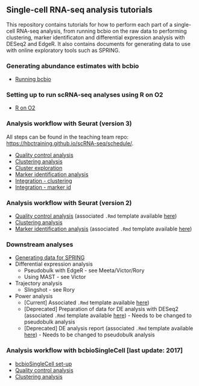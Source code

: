 ## Single-cell RNA-seq analysis tutorials

This repository contains tutorials for how to perform each part of a single-cell RNA-seq analysis, from running bcbio on the raw data to performing clustering, marker identificaton and differential expression analysis with DESeq2 and EdgeR. It also contains documents for generating data to use with online exploratory tools such as SPRING.

### Generating abundance estimates with bcbio

- [Running bcbio](https://github.com/hbc/tutorials/blob/master/scRNAseq/scRNAseq_analysis_tutorial/lessons/01_bcbio_run.md)

### Setting up to run scRNA-seq analyses using R on O2

- [R on O2](https://github.com/hbc/tutorials/blob/master/scRNAseq/scRNAseq_analysis_tutorial/lessons/R_set-up.md)

### Analysis workflow with Seurat (version 3)
All steps can be found in the teaching team repo: https://hbctraining.github.io/scRNA-seq/schedule/.
- [Quality control analysis](https://hbctraining.github.io/scRNA-seq/lessons/03_SC_quality_control.html)
- [Clustering analysis](https://hbctraining.github.io/scRNA-seq/lessons/05_SC_clustering_cells.html) 
- [Cluster exploration](https://hbctraining.github.io/scRNA-seq/lessons/06_SC_clustering_quality_control.html)
- [Marker identification analysis](https://hbctraining.github.io/scRNA-seq/lessons/07_SC_marker_identification.html)
- [Integration - clustering](https://hbctraining.github.io/scRNA-seq/lessons/08_SC_clustering_analysis_integration.html)
- [Integration - marker id](https://hbctraining.github.io/scRNA-seq/lessons/09_SC_marker_identification_integration.html)

### Analysis workflow with Seurat (version 2)

- [Quality control analysis](https://hbctraining.github.io/In-depth-NGS-Data-Analysis-Course/sessionIV/lessons/SC_quality_control_analysis.html) (associated `.Rmd` template available [here](https://github.com/hbc/tutorials/blob/master/scRNAseq/templates/sc_QC_template.Rmd))
- [Clustering analysis](https://hbctraining.github.io/scRNA-seq/lessons/05_SC_clustering_cells.html)
- [Marker identification analysis](https://hbctraining.github.io/In-depth-NGS-Data-Analysis-Course/sessionIV/lessons/SC_marker_identification.html) (associated `.Rmd` template available [here](https://github.com/hbc/tutorials/blob/master/scRNAseq/templates/sc_marker_identification_template.Rmd))


### Downstream analyses
- [Generating data for SPRING](https://github.com/hbc/tutorials/blob/master/scRNAseq/scRNAseq_analysis_tutorial/lessons/SPRING.md)
- Differential expression analysis
  - Pseudobulk with EdgeR - see Meeta/Victor/Rory
  - Using MAST - see Victor
- Trajectory analysis
  - Slingshot - see Rory
- Power analysis 
  - [Current] Associated `.Rmd` template available [here](https://github.com/hbc/tutorials/blob/master/scRNAseq/templates/))
  - [Deprecated] Preparation of data for DE analysis with DESeq2 (associated `.Rmd` template available [here](https://github.com/hbc/tutorials/blob/master/scRNAseq/templates/sc_prep_for_DESeq2_analysis.Rmd)) - Needs to be changed to pseudobulk analysis
  - [Deprecated] DE analysis report (associated `.Rmd` template available [here](https://github.com/hbc/tutorials/blob/master/scRNAseq/templates/sc_DESeq2_analysis_report_template.Rmd)) - Needs to be changed to pseudobulk analysis

### Analysis workflow with bcbioSingleCell [last update: 2017]

- [bcbioSingleCell set-up](https://github.com/hbc/tutorials/blob/master/scRNAseq/scRNAseq_analysis_tutorial/lessons/bcbioSingleCell_setup.md)
- [Quality control analysis](https://github.com/hbc/tutorials/blob/master/scRNAseq/scRNAseq_analysis_tutorial/lessons/02_QC_report.md)
- [Clustering analysis](https://github.com/hbc/tutorials/blob/master/scRNAseq/scRNAseq_analysis_tutorial/lessons/clustering_report_bcbioSingleCell.md)
